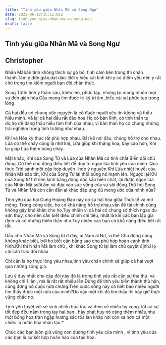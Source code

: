 ```yaml
---
title: "Tình yêu giữa Nhân Mã và Song Ngư"
date: 2025-06-12T15:11:02Z
slug: tinh-yeu-giua-nhan-ma-va-song-ngu
draft: false
---
```


## Tình yêu giữa Nhân Mã và Song Ngư

## Christopher

Nhân Mãbản tính không thích sự gò bó, tình cảm bên trong thì chân thành.Tâm ý đơn giản,dạt dào. Bởi y hiểu cái tính khí y có điểm yếu nên y rất chú trọng tìm kiếm người bạn đời chân thực.

Song Tửthì tinh ý thâm sâu, khéo léo, phức tạp, nhưng lại mong muốn mọi sự đơn giản hóa.Cầu mong tìm được tri kỷ tri âm ,hiểu cái sự phức tạp trong lòng

Cả hai đều có chung ước nguyện là có được người yêu tin tưởng và thấu hiểu mình. Vả lại cả hai đều rất đào hoa.Họ có bản lĩnh, có tinh thần tự do,họ dễ dàng thấu hiểu tâm tình của nhau, vì bản thân họ có chung những trãi nghiệm trong tình trường như nhau.


Khí và Hỏa kỳ thực rất phù hợp nhau. Bất kể nơi đâu, chúng hỗ trợ cho nhau. Lửa có thể cháy cũng là nhờ khí, Lửa giúp khí thăng hoa, bay cao hơn, Khí lại giúp Lửa thêm bùng cháy.

Mặt khác, Khí của Song Tử và Lửa của Nhân Mã có tính chất Biến đổi chủ động. Có thể chủ động điều tiết để duy trì ngọn lửa tình yêu của mình. Qủa thực Trời sanh một cặp hợp duyên -hợp ý nguyện.Khi Lửa nhiệt huyết của Nhân Mã sắp tắt, Khí của Song Tử lại thổi bùng nó mạnh lên. Ngược lại Khí của Song tử trở nên lạnh băng,đông đặc sắp biến chất, lại được ngọn lửa của Nhân Mã sưởi ấm và đưa vào sức sống của sự sôi động.Thử hỏi Song Tử và Nhân Mã còn cần đến ai khác đáp ứng đủ mong ước của mình nữa?


Tình yêu của hai Cung Hoàng Đạo này có sự hài hòa giữa Thực tế và mơ mộng. Trong công việc, họ có khả năng hỗ trợ nhau.vấn đề tài chính cũng không gây khó khăn cho họ.Tuy nhiên vì cả hai có chung sở thích ngao du sơn thủy, cho nên cần biết điều chỉnh chi tiêu, nhất là khi các bạn lập gia đình và có những thiên thần nhỏ.Tuy nhiên các bạn có khẳ năng điều tiết rất tốt.

Dẫu cho Nhân Mã và Song tử ở đây, ai Nam ai Nữ, vị thế Chủ động cũng không khác biệt, bởi họ biết cân bằng sao cho phù hợp hoàn cảnh tình hình.Khi thì Nhân Mã làm chủ , khi khác Song tử lại làm chủ quyết định.Họ chỉ cần trao đổi nhau.

Chỉ cần là họ thực lòng yêu nhau,tình yêu chân chính sẽ giúp cả hai vượt qua những sóng gió.

Lưu ý duy nhất cho cặp đôi này đó là trong tình yêu rất cần sự tha thứ, và không chỉ 1 lần , mà là rất rất nhiều lần.Đừng để tình yêu biến thành thù hận, cũng đừng bỏ cuộc nữa chừng.Trên cuộc sống này có biết bao nhiêu người tìm thấy được một nửa của mình?Do vậy một khi đã tìm thấy thì hãy giữ thực vững chắc nó.

Tình yêu tuyệt vời sẽ sinh nhiều hoa trái và đem về nhiều hy vọng.Tất cả sự tốt đẹp đều nằm trong tay hai bạn , hãy phát huy nó càng thêm nhiều,như một bông hoa tràn ngập hương sắc tỏa lan khắp nơi còn xa hơn cả một chiếc lọ nước hoa nhân tạo.*

Chúc các bạn luôn giữ vững con đường tình yêu của mình , vì tình yêu của các bạn là sự kết hợp hoàn hảo của tạo hóa.